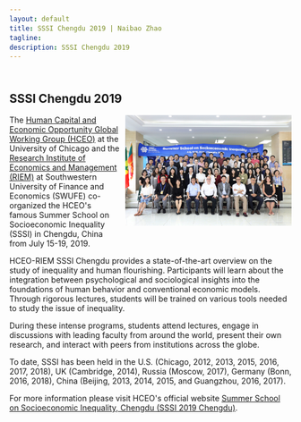 ```yaml
---
layout: default
title: SSSI Chengdu 2019 | Naibao Zhao
tagline: 
description: SSSI Chengdu 2019
---
```

<!--
<div class="navbar">
    <div class="navbar-inner">
        <ul class="nav">
            <li><a href="#current">current courses</a></li>
            <li><a href="#shortcourses">short courses</a></li>
            <li><a href="#misc">misc lectures</a></li>
            <li><a href="#old">former courses</a></li>
        </ul>
    </div>
</div> -->
## <br/>SSSI Chengdu 2019
<style>
    /* 默认样式：图片在右侧 */
    img {
        float: right;
        width: 59%;
        margin: 0 0 20px 10px;
    }

    /* 当屏幕宽度小于768px（通常为平板和手机设备）时的样式 */
    @media (max-width: 768px) {
        img {
            float: none; /* 取消浮动 */
            display: block; /* 使图片块级显示 */
            margin: 0 auto 20px; /* 水平居中并在下方添加一些间距 */
            width: 100%; /* 设置宽度为100% */
            max-width: 100%; /* 保证图片不会超出屏幕宽度 */
        }
    }
</style>
<div style="width: 100%;">
  <img src="SSSI20191.jpeg">
  <p>The <a href="https://hceconomics.uchicago.edu" target="_blank"> Human Capital and Economic Opportunity Global Working Group (HCEO)</a> at the University of Chicago and the <a href="https://riem.swufe.edu.cn" target="_blank"> Research Institute of Economics and Management (RIEM)</a> at Southwestern University of Finance and Economics (SWUFE) co-organized the HCEO's famous Summer School on Socioeconomic Inequality (SSSI) in Chengdu, China from July 15-19, 2019.</p>
  
  <p>HCEO-RIEM SSSI Chengdu provides a state-of-the-art overview on the study of inequality and human flourishing. Participants will learn about the integration between psychological and sociological insights into the foundations of human behavior and conventional economic models. Through rigorous lectures, students will be trained on various tools needed to study the issue of inequality.</p>

  <p>During these intense programs, students attend lectures, engage in discussions with leading faculty from around the world, present their own research, and interact with peers from institutions across the globe. </p>

  <p>To date, SSSI has been held in the U.S. (Chicago, 2012, 2013, 2015, 2016, 2017, 2018), UK (Cambridge, 2014), Russia (Moscow, 2017), Germany (Bonn, 2016, 2018), China (Beijing, 2013, 2014, 2015, and Guangzhou, 2016, 2017).</p> 

  <p>For more information please visit HCEO's official website <a href="https://hceconomics.uchicago.edu/events/summer-school-socioeconomic-inequality-chengdu-sssi-2019-chengdu" target="_blank"> Summer School on Socioeconomic Inequality, Chengdu (SSSI 2019 Chengdu)</a>.</p>
</div>


